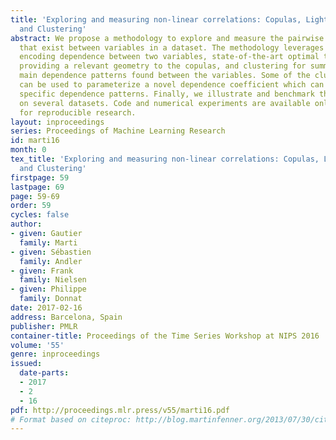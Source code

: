 ```yaml
---
title: 'Exploring and measuring non-linear correlations: Copulas, Lightspeed Transportation
  and Clustering'
abstract: We propose a methodology to explore and measure the pairwise correlations
  that exist between variables in a dataset. The methodology leverages copulas for
  encoding dependence between two variables, state-of-the-art optimal transport for
  providing a relevant geometry to the copulas, and clustering for summarizing the
  main dependence patterns found between the variables. Some of the clusters centers
  can be used to parameterize a novel dependence coefficient which can target or forget
  specific dependence patterns. Finally, we illustrate and benchmark the methodology
  on several datasets. Code and numerical experiments are available online at https://www.datagrapple.com/Tech
  for reproducible research.
layout: inproceedings
series: Proceedings of Machine Learning Research
id: marti16
month: 0
tex_title: 'Exploring and measuring non-linear correlations: Copulas, Lightspeed Transportation
  and Clustering'
firstpage: 59
lastpage: 69
page: 59-69
order: 59
cycles: false
author:
- given: Gautier
  family: Marti
- given: Sébastien
  family: Andler
- given: Frank
  family: Nielsen
- given: Philippe
  family: Donnat
date: 2017-02-16
address: Barcelona, Spain
publisher: PMLR
container-title: Proceedings of the Time Series Workshop at NIPS 2016
volume: '55'
genre: inproceedings
issued:
  date-parts:
  - 2017
  - 2
  - 16
pdf: http://proceedings.mlr.press/v55/marti16.pdf
# Format based on citeproc: http://blog.martinfenner.org/2013/07/30/citeproc-yaml-for-bibliographies/
---
```

